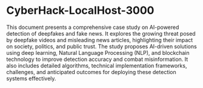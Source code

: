 # CyberHack-LocalHost-3000
This document presents a comprehensive case study on AI-powered detection of deepfakes and fake news. It explores the growing threat posed by deepfake videos and misleading news articles, highlighting their impact on society, politics, and public trust. The study proposes AI-driven solutions using deep learning, Natural Language Processing (NLP), and blockchain technology to improve detection accuracy and combat misinformation. It also includes detailed algorithms, technical implementation frameworks, challenges, and anticipated outcomes for deploying these detection systems effectively.
